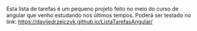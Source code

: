 Esta lista de tarefas é um pequeno projeto feito no meio do curso de angular que venho estudando nos últimos tempos.
Poderá ser testado no link:  https://davijedrzejczyk.github.io/ListaTarefasAngular/
